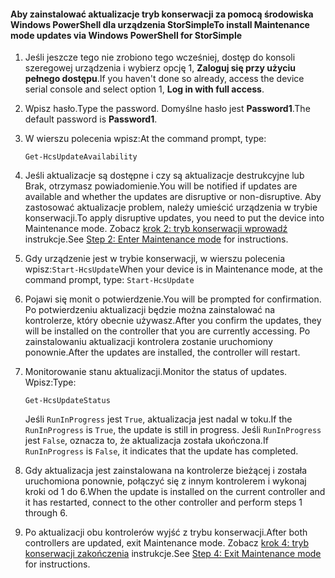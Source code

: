 <!--author=SharS last changed: 9/17/15-->

#### <a name="to-install-maintenance-mode-updates-via-windows-powershell-for-storsimple"></a><span data-ttu-id="43ec9-101">Aby zainstalować aktualizacje tryb konserwacji za pomocą środowiska Windows PowerShell dla urządzenia StorSimple</span><span class="sxs-lookup"><span data-stu-id="43ec9-101">To install Maintenance mode updates via Windows PowerShell for StorSimple</span></span>
1. <span data-ttu-id="43ec9-102">Jeśli jeszcze tego nie zrobiono tego wcześniej, dostęp do konsoli szeregowej urządzenia i wybierz opcję 1, **Zaloguj się przy użyciu pełnego dostępu**.</span><span class="sxs-lookup"><span data-stu-id="43ec9-102">If you haven't done so already, access the device serial console and select option 1, **Log in with full access**.</span></span> 
2. <span data-ttu-id="43ec9-103">Wpisz hasło.</span><span class="sxs-lookup"><span data-stu-id="43ec9-103">Type the password.</span></span> <span data-ttu-id="43ec9-104">Domyślne hasło jest **Password1**.</span><span class="sxs-lookup"><span data-stu-id="43ec9-104">The default password is **Password1**.</span></span>
3. <span data-ttu-id="43ec9-105">W wierszu polecenia wpisz:</span><span class="sxs-lookup"><span data-stu-id="43ec9-105">At the command prompt, type:</span></span>
   
     `Get-HcsUpdateAvailability` 
4. <span data-ttu-id="43ec9-106">Jeśli aktualizacje są dostępne i czy są aktualizacje destrukcyjne lub Brak, otrzymasz powiadomienie.</span><span class="sxs-lookup"><span data-stu-id="43ec9-106">You will be notified if updates are available and whether the updates are disruptive or non-disruptive.</span></span> <span data-ttu-id="43ec9-107">Aby zastosować aktualizacje problem, należy umieścić urządzenia w trybie konserwacji.</span><span class="sxs-lookup"><span data-stu-id="43ec9-107">To apply disruptive updates, you need to put the device into Maintenance mode.</span></span> <span data-ttu-id="43ec9-108">Zobacz [krok 2: tryb konserwacji wprowadź](../articles/storsimple/storsimple-update-device.md#step2) instrukcje.</span><span class="sxs-lookup"><span data-stu-id="43ec9-108">See [Step 2: Enter Maintenance mode](../articles/storsimple/storsimple-update-device.md#step2) for instructions.</span></span>
5. <span data-ttu-id="43ec9-109">Gdy urządzenie jest w trybie konserwacji, w wierszu polecenia wpisz:`Start-HcsUpdate`</span><span class="sxs-lookup"><span data-stu-id="43ec9-109">When your device is in Maintenance mode, at the command prompt, type: `Start-HcsUpdate`</span></span>
6. <span data-ttu-id="43ec9-110">Pojawi się monit o potwierdzenie.</span><span class="sxs-lookup"><span data-stu-id="43ec9-110">You will be prompted for confirmation.</span></span> <span data-ttu-id="43ec9-111">Po potwierdzeniu aktualizacji będzie można zainstalować na kontrolerze, który obecnie używasz.</span><span class="sxs-lookup"><span data-stu-id="43ec9-111">After you confirm the updates, they will be installed on the controller that you are currently accessing.</span></span> <span data-ttu-id="43ec9-112">Po zainstalowaniu aktualizacji kontrolera zostanie uruchomiony ponownie.</span><span class="sxs-lookup"><span data-stu-id="43ec9-112">After the updates are installed, the controller will restart.</span></span> 
7. <span data-ttu-id="43ec9-113">Monitorowanie stanu aktualizacji.</span><span class="sxs-lookup"><span data-stu-id="43ec9-113">Monitor the status of updates.</span></span> <span data-ttu-id="43ec9-114">Wpisz:</span><span class="sxs-lookup"><span data-stu-id="43ec9-114">Type:</span></span>
   
    `Get-HcsUpdateStatus`
   
    <span data-ttu-id="43ec9-115">Jeśli `RunInProgress` jest `True`, aktualizacja jest nadal w toku.</span><span class="sxs-lookup"><span data-stu-id="43ec9-115">If the `RunInProgress` is `True`, the update is still in progress.</span></span> <span data-ttu-id="43ec9-116">Jeśli `RunInProgress` jest `False`, oznacza to, że aktualizacja została ukończona.</span><span class="sxs-lookup"><span data-stu-id="43ec9-116">If `RunInProgress` is `False`, it indicates that the update has completed.</span></span>  
8. <span data-ttu-id="43ec9-117">Gdy aktualizacja jest zainstalowana na kontrolerze bieżącej i została uruchomiona ponownie, połączyć się z innym kontrolerem i wykonaj kroki od 1 do 6.</span><span class="sxs-lookup"><span data-stu-id="43ec9-117">When the update is installed on the current controller and it has restarted, connect to the other controller and perform steps 1 through 6.</span></span>
9. <span data-ttu-id="43ec9-118">Po aktualizacji obu kontrolerów wyjść z trybu konserwacji.</span><span class="sxs-lookup"><span data-stu-id="43ec9-118">After both controllers are updated, exit Maintenance mode.</span></span> <span data-ttu-id="43ec9-119">Zobacz [krok 4: tryb konserwacji zakończenia](../articles/storsimple/storsimple-update-device.md#step4) instrukcje.</span><span class="sxs-lookup"><span data-stu-id="43ec9-119">See [Step 4: Exit Maintenance mode](../articles/storsimple/storsimple-update-device.md#step4) for instructions.</span></span>


